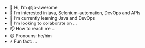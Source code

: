 - 👋 Hi, I’m @jp-awesome
- 👀 I’m interested in java, Selenium-automation, DevOps and APIs
- 🌱 I’m currently learning Java and DevOps
- 💞️ I’m looking to collaborate on ...
- 📫 How to reach me ...
- 😄 Pronouns: he/him
- ⚡ Fun fact: ...

<!---
jp-awesome/jp-awesome is a ✨ special ✨ repository because its `README.md` (this file) appears on your GitHub profile.
You can click the Preview link to take a look at your changes.
--->
